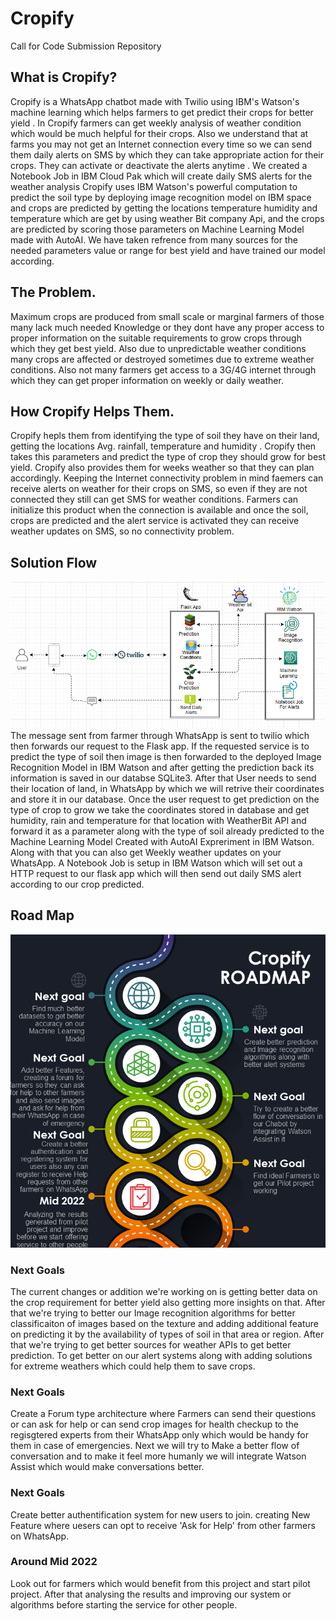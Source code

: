 # Cropify
Call for Code Submission Repository
## What is Cropify?
Cropify is a WhatsApp chatbot made with Twilio using IBM's Watson's machine learning which helps farmers to get predict their crops for better yield .
In Cropify farmers can get weekly analysis of weather condition which would be much helpful for their crops. Also we understand that at farms you may not get an Internet connection every time so we can send them daily alerts on SMS by which they can take appropriate action for their crops. They can activate or deactivate the alerts anytime . We created a Notebook Job in IBM Cloud Pak which will create daily SMS alerts for the weather analysis
Cropify uses IBM Watson's powerful computation to predict the soil type by deploying image recognition model on IBM space and crops are predicted by getting the locations temperature humidity and temperature which are get by using weather Bit company Api, and the crops are predicted by scoring those parameters on Machine Learning Model made with AutoAI. We have taken refrence from many sources for the needed parameters value or range for best yield and have trained our model according.
## The Problem.
Maximum crops are produced from small scale or marginal farmers of those many lack much needed Knowledge or they dont have any proper access to proper information on the suitable requirements to grow crops through which they get best yield. Also due to unpredictable weather conditions many crops are affected or destroyed sometimes due to extreme weather conditions. Also not many farmers get access to a 3G/4G internet through which they can get proper information on weekly or daily  weather. 
## How Cropify Helps Them.
Cropify hepls them from identifying the type of soil they have on their land, getting the locations Avg. rainfall, temperature and humidity .
Cropify then takes this parameters and predict the type of crop they should  grow  for best yield.
Cropify also provides them for weeks weather so that they can plan accordingly.
Keeping the Internet connectivity problem in mind faemers can receive alerts on weather for their crops on SMS, so even if they are not connected they still can get SMS for weather conditions.
Farmers can initialize this product when the connection is available and once the soil, crops are predicted and the alert service is activated they can receive weather updates on SMS, so no connectivity problem.

## Solution Flow
<img src="https://github.com/shahashil/cropify/blob/main/cropify_flow.PNG">
The  message sent from farmer through WhatsApp is sent to twilio which then forwards our request to the Flask app. If the requested service is to predict the type of soil
then image is then  forwarded to the deployed Image Recognition Model in IBM Watson and after getting the prediction back its information is saved in our databse SQLite3.
After that User needs to send their location of land, in WhatsApp by which we will retrive their coordinates and store it in our database. Once the user request to get prediction on the type of crop to grow we take the coordinates stored in database and get humidity, rain and temperature for that location with WeatherBit API and forward it as a parameter along with the type of soil already predicted to the Machine Learning Model Created with AutoAI Expreriment in IBM Watson. Along with that you can also get Weekly weather updates on your WhatsApp. A Notebook Job is setup in IBM Watson which will set out a HTTP request to our flask app which will then send out daily SMS alert according to our crop predicted.

## Road Map
<img src="https://github.com/shahashil/cropify/blob/main/Cropify%20roadmap.png">

### Next Goals
The current changes or addition we're working on is getting better data on the crop requirement for better yield also getting more insights on that. After that we're trying to better our Image recognition algorithms for better classificaiton of images based on the texture and adding additional feature on predicting it by the availability of types of soil in that area or region. After that we're trying to get better sources for weather APIs to get better prediction. To get better on our alert systems along with adding solutions for extreme weathers which could help them to save crops.

### Next Goals
Create a Forum type architecture where Farmers can send their questions or can ask for help or can send crop images for health checkup to the regisgtered experts from their WhatsApp only which would be handy for them in case of emergencies. Next we will try to Make a better flow of conversation and to make it feel more humanly we will integrate Watson Assist which would make conversations better.

### Next Goals
Create better authentification system for new users to join. creating New Feature where uesers can opt to receive 'Ask for Help' from other farmers on WhatsApp.

### Around Mid 2022
Look out for farmers which would benefit from this project and start pilot project. After that analysing the results and improving our system or algorithms before starting the service for other people.

